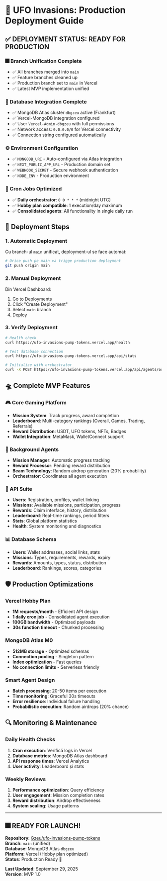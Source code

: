 # 🚀 UFO Invasions: Production Deployment Guide

## ✅ DEPLOYMENT STATUS: READY FOR PRODUCTION

### 🎆 Branch Unification Complete
- ✅ All branches merged into `main`
- ✅ Feature branches cleaned up
- ✅ Production branch set to `main` in Vercel
- ✅ Latest MVP implementation unified

### 💾 Database Integration Complete  
- ✅ MongoDB Atlas cluster `dbgzeu` active (Frankfurt)
- ✅ Vercel-MongoDB integration configured
- ✅ User `Vercel-Admin-dbgzeu` with full permissions
- ✅ Network access: `0.0.0.0/0` for Vercel connectivity
- ✅ Connection string configured automatically

### ⚙️ Environment Configuration
- ✅ `MONGODB_URI` - Auto-configured via Atlas integration
- ✅ `NEXT_PUBLIC_APP_URL` - Production domain set
- ✅ `WEBHOOK_SECRET` - Secure webhook authentication
- ✅ `NODE_ENV` - Production environment

### 🔄 Cron Jobs Optimized
- ✅ **Daily orchestrator**: `0 0 * * *` (midnight UTC)
- ✅ **Hobby plan compatible**: 1 execution/day maximum
- ✅ **Consolidated agents**: All functionality in single daily run

## 🚀 Deployment Steps

### 1. Automatic Deployment
Cu branch-ul `main` unificat, deployment-ul se face automat:
```bash
# Orice push pe main va trigge production deployment
git push origin main
```

### 2. Manual Deployment
Din Vercel Dashboard:
1. Go to Deployments
2. Click "Create Deployment"
3. Select `main` branch
4. Deploy

### 3. Verify Deployment
```bash
# Health check
curl https://ufo-invasions-pump-tokens.vercel.app/health

# Test database connection
curl https://ufo-invasions-pump-tokens.vercel.app/api/stats

# Initialize with orchestrator
curl -X POST https://ufo-invasions-pump-tokens.vercel.app/api/agents/orchestrator
```

## 🛸 Complete MVP Features

### 🎮 Core Gaming Platform
- **Mission System**: Track progress, award completion
- **Leaderboard**: Multi-category rankings (Overall, Games, Trading, Referrals)
- **Reward Distribution**: USDT, UFO tokens, NFTs, Badges
- **Wallet Integration**: MetaMask, WalletConnect support

### 🤖 Background Agents
- **Mission Manager**: Automatic progress tracking
- **Reward Processor**: Pending reward distribution
- **Beam Technology**: Random airdrop generation (20% probability)
- **Orchestrator**: Coordinates all agent execution

### 🔗 API Suite
- **Users**: Registration, profiles, wallet linking
- **Missions**: Available missions, participation, progress
- **Rewards**: Claim interface, history, distribution
- **Leaderboard**: Real-time rankings, period filters
- **Stats**: Global platform statistics
- **Health**: System monitoring and diagnostics

### 📊 Database Schema
- **Users**: Wallet addresses, social links, stats
- **Missions**: Types, requirements, rewards, expiry
- **Rewards**: Amounts, types, status, distribution
- **Leaderboard**: Rankings, scores, categories

## 🛡️ Production Optimizations

### Vercel Hobby Plan
- **1M requests/month** - Efficient API design
- **1 daily cron job** - Consolidated agent execution
- **100GB bandwidth** - Optimized payloads
- **30s function timeout** - Chunked processing

### MongoDB Atlas M0
- **512MB storage** - Optimized schemas
- **Connection pooling** - Singleton pattern
- **Index optimization** - Fast queries
- **No connection limits** - Serverless friendly

### Smart Agent Design
- **Batch processing**: 20-50 items per execution
- **Time monitoring**: Graceful 30s timeouts
- **Error resilience**: Individual failure handling
- **Probabilistic execution**: Random airdrops (20% chance)

## 🔍 Monitoring & Maintenance

### Daily Health Checks
1. **Cron execution**: Verifică logs în Vercel
2. **Database metrics**: MongoDB Atlas dashboard
3. **API response times**: Vercel Analytics
4. **User activity**: Leaderboard și stats

### Weekly Reviews
1. **Performance optimization**: Query efficiency
2. **User engagement**: Mission completion rates
3. **Reward distribution**: Airdrop effectiveness
4. **System scaling**: Usage patterns

---

## 🎆 READY FOR LAUNCH! 

**Repository**: [Gzeu/ufo-invasions-pump-tokens](https://github.com/Gzeu/ufo-invasions-pump-tokens)  
**Branch**: `main` (unified)  
**Database**: MongoDB Atlas `dbgzeu`  
**Platform**: Vercel (Hobby plan optimized)  
**Status**: Production Ready 🚀

**Last Updated**: September 29, 2025  
**Version**: MVP 1.0